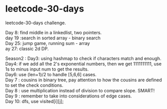 # leetcode-30-days
leetcode-30-days challenge. 

Day 8: find middle in a linkedlist, two pointers. <br/>
day 19 :search in sorted array - binary search<br/>
Day 25: jump game, running sum - array<br/>
ay 27: classic 2d DP. <br/>

Season2 :
Day3: using hashmap to check if characters match and enough. <br/>
Day4: if we add all the 2's exponential numbers, then we get 1111111111, use 1s to minus input num to get the results.  <br/>
Day6: use (len+1)/2 to handle [5,6,6] cases. <br/>
Day 7  :  cousins in binary tree, pay  attention to how the cousins are defined to set the check conditions.  <br/>
Day 8 : use multiplication instead of division to compare slope. SMART! <br/> 
Day 9 : remember to take into considerations of edge cases. <br/>
Day 10: dfs, use visited[i][j];
